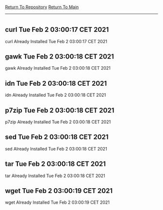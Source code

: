 [Return To Repository](https://github.com/bast69/piholeparser/)
[Return To Main](https://github.com/bast69/piholeparser/blob/master/RecentRunLogs/Mainlog.md)
____________________________________
# 
## curl Tue Feb  2 03:00:17 CET 2021
curl Already Installed Tue Feb  2 03:00:17 CET 2021
## gawk Tue Feb  2 03:00:18 CET 2021
gawk Already Installed Tue Feb  2 03:00:18 CET 2021
## idn Tue Feb  2 03:00:18 CET 2021
idn Already Installed Tue Feb  2 03:00:18 CET 2021
## p7zip Tue Feb  2 03:00:18 CET 2021
p7zip Already Installed Tue Feb  2 03:00:18 CET 2021
## sed Tue Feb  2 03:00:18 CET 2021
sed Already Installed Tue Feb  2 03:00:18 CET 2021
## tar Tue Feb  2 03:00:18 CET 2021
tar Already Installed Tue Feb  2 03:00:18 CET 2021
## wget Tue Feb  2 03:00:19 CET 2021
wget Already Installed Tue Feb  2 03:00:19 CET 2021
